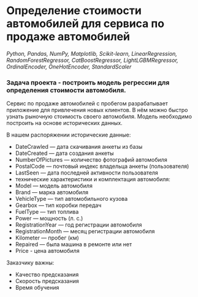 # Определение стоимости автомобилей для сервиса по продаже автомобилей

*Python, Pandas, NumPy, Matplotlib, Scikit-learn, LinearRegression, RandomForestRegressor, CatBoostRegressor, LightLGBMRegressor, OrdinalEncoder, OneHotEncoder, StandardScaler*


### Задача проекта - построить модель регрессии для определения стоимости автомобиля.


Сервис по продаже автомобилей с пробегом разрабатывает приложение для привлечения новых клиентов. В нём можно быстро узнать рыночную стоимость своего автомобиля. Модель необходимо построить на основе исторических данных.

В нашем распоряжении исторические данные:
- DateCrawled — дата скачивания анкеты из базы
- DateCreated — дата создания анкеты
- NumberOfPictures — количество фотографий автомобиля
- PostalCode — почтовый индекс владельца анкеты (пользователя)
- LastSeen — дата последней активности пользователя
- технические характеристики и комплектация автомобиля:
- Model — модель автомобиля
- Brand — марка автомобиля
- VehicleType — тип автомобильного кузова
- Gearbox — тип коробки передач
- FuelType — тип топлива
- Power — мощность (л. с.)
- RegistrationYear — год регистрации автомобиля
- RegistrationMonth — месяц регистрации автомобиля
- Kilometer — пробег (км)
- Repaired — была машина в ремонте или нет
- Price - цена автомобиля


Заказчику важны: 
- Качество предсказания
- Скорость предсказания
- Время обучения
